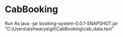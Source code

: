 # CabBooking
Run As
java -jar booking-system-0.0.1-SNAPSHOT.jar "C:\Users\aishwarya\git\CabBooking\cab_data.text"